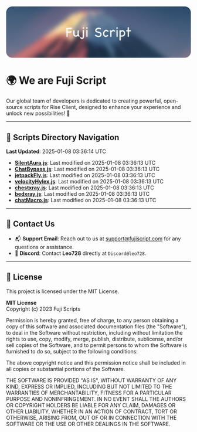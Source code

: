![Banner](.github/b.webp)

# 🌍 **We are Fuji Script**

Our global team of developers is dedicated to creating powerful, open-source scripts for Rise Client, designed to enhance your experience and unlock new possibilities! 🌟

---
<!-- SCRIPTS_NAVIGATION_START -->
## 📂 **Scripts Directory Navigation**

**Last Updated**: 2025-01-08 03:36:14 UTC

- **[SilentAura.js](scripts/SilentAura.js)**: Last modified on 2025-01-08 03:36:13 UTC
- **[ChatBypass.js](scripts/ChatBypass.js)**: Last modified on 2025-01-08 03:36:13 UTC
- **[jetpackFly.js](scripts/jetpackFly.js)**: Last modified on 2025-01-08 03:36:13 UTC
- **[velocityHylex.js](scripts/velocityHylex.js)**: Last modified on 2025-01-08 03:36:13 UTC
- **[chestxray.js](scripts/chestxray.js)**: Last modified on 2025-01-08 03:36:13 UTC
- **[bedxray.js](scripts/bedxray.js)**: Last modified on 2025-01-08 03:36:13 UTC
- **[chatMacro.js](scripts/chatMacro.js)**: Last modified on 2025-01-08 03:36:13 UTC

<!-- SCRIPTS_NAVIGATION_END -->

---

## 💬 **Contact Us**  
- 📬 **Support Email**: Reach out to us at [support@fujiscript.com](mailto:support@fujiscript.com) for any questions or assistance.  
- 💬 **Discord**: Contact **Leo728** directly at `Discord@leo728`.

---

## 📜 **License**

This project is licensed under the MIT License.  

**MIT License**  
Copyright (c) 2023 Fuji Scripts  

Permission is hereby granted, free of charge, to any person obtaining a copy of this software and associated documentation files (the "Software"), to deal in the Software without restriction, including without limitation the rights to use, copy, modify, merge, publish, distribute, sublicense, and/or sell copies of the Software, and to permit persons to whom the Software is furnished to do so, subject to the following conditions:  

The above copyright notice and this permission notice shall be included in all copies or substantial portions of the Software.  

THE SOFTWARE IS PROVIDED "AS IS", WITHOUT WARRANTY OF ANY KIND, EXPRESS OR IMPLIED, INCLUDING BUT NOT LIMITED TO THE WARRANTIES OF MERCHANTABILITY, FITNESS FOR A PARTICULAR PURPOSE AND NONINFRINGEMENT. IN NO EVENT SHALL THE AUTHORS OR COPYRIGHT HOLDERS BE LIABLE FOR ANY CLAIM, DAMAGES OR OTHER LIABILITY, WHETHER IN AN ACTION OF CONTRACT, TORT OR OTHERWISE, ARISING FROM, OUT OF OR IN CONNECTION WITH THE SOFTWARE OR THE USE OR OTHER DEALINGS IN THE SOFTWARE.  

